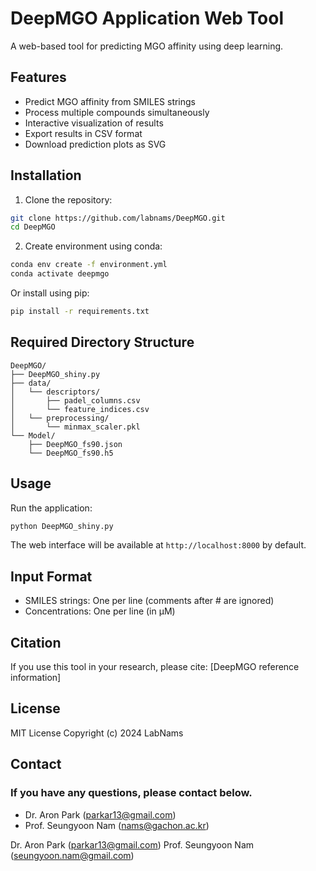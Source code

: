 # DeepMGO Application Web Tool

A web-based tool for predicting MGO affinity using deep learning.

## Features

- Predict MGO affinity from SMILES strings
- Process multiple compounds simultaneously
- Interactive visualization of results
- Export results in CSV format
- Download prediction plots as SVG

## Installation

1. Clone the repository:
```bash
git clone https://github.com/labnams/DeepMGO.git
cd DeepMGO
```

2. Create environment using conda:
```bash
conda env create -f environment.yml
conda activate deepmgo
```

Or install using pip:
```bash
pip install -r requirements.txt
```

## Required Directory Structure

```
DeepMGO/
├── DeepMGO_shiny.py
├── data/
│   └── descriptors/
│       ├── padel_columns.csv
│       └── feature_indices.csv
│   └── preprocessing/
│       └── minmax_scaler.pkl
└── Model/
    ├── DeepMGO_fs90.json
    └── DeepMGO_fs90.h5 
```

## Usage

Run the application:
```bash
python DeepMGO_shiny.py
```

The web interface will be available at `http://localhost:8000` by default.

## Input Format

- SMILES strings: One per line (comments after # are ignored)
- Concentrations: One per line (in µM)

## Citation

If you use this tool in your research, please cite:
[DeepMGO reference information]

## License

MIT License
Copyright (c) 2024 LabNams

## Contact
### If you have any questions, please contact below.
- Dr. Aron Park (parkar13@gmail.com)
- Prof. Seungyoon Nam (nams@gachon.ac.kr)


Dr. Aron Park (parkar13@gmail.com)
Prof. Seungyoon Nam (seungyoon.nam@gmail.com)

